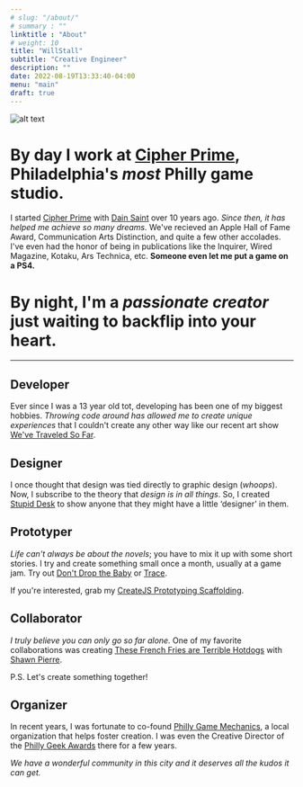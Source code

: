 ```yaml
---
# slug: "/about/"
# summary : ""
linktitle : "About"
# weight: 10
title: "WillStall"
subtitle: "Creative Engineer"
description: ""
date: 2022-08-19T13:33:40-04:00
menu: "main"
draft: true
---
```


![alt text](http://willstall.com/img/cp-logo.png)

# **By day I work at [Cipher Prime](https://www.cipherprime.com)**, Philadelphia's *most* Philly game studio.
	
I started [Cipher Prime](https://www.cipherprime.com) with [Dain Saint](https://www.daintsaint.com) over 10 years ago. *Since then, it has helped me achieve so many dreams.* We've recieved an Apple Hall of Fame Award, Communication Arts Distinction, and quite a few other accolades. I've even had the honor of being in publications like the Inquirer, Wired Magazine, Kotaku, Ars Technica, etc. **Someone even let me put a game on a PS4.**

# **By night**, I'm a *passionate creator* just waiting to backflip into your heart.

---

## Developer
Ever since I was a 13 year old tot, developing has been one of my biggest hobbies. *Throwing code around has allowed me to create unique experiences* that I couldn't create any other way like our recent art show [We've Traveled So Far](http://www.wevetraveledsofar.com/).

## Designer
I once thought that design was tied directly to graphic design (*whoops*). Now, I subscribe to the theory that *design is in all things*. So, I created [Stupid Desk](http://www.stupiddesk.com/) to show anyone that they might have a little ‘designer’ in them.

## Prototyper
*Life can't always be about the novels*; you have to mix it up with some short stories. I try and create something small once a month, usually at a game jam. Try out [Don't Drop the Baby](https://willstall.github.io/DontDropTheBaby/) or [Trace](https://github.com/willstall/CreateJSScaffold).

If you're interested, grab my [CreateJS Prototyping Scaffolding](https://github.com/willstall/CreateJSScaffold).

## Collaborator
*I truly believe you can only go so far alone.* One of my favorite collaborations was creating [These French Fries are Terrible Hotdogs](https://www.kickstarter.com/projects/shawnpierre/these-french-fries-are-terrible-hot-dogs-a-card-ga) with [Shawn Pierre](https://twitter.com/ShawnPierre).

P.S. Let's create something together!

## Organizer
In recent years, I was fortunate to co-found [Philly Game Mechanics](http://www.phillygamemechanics.com/), a local organization that helps foster creation. I was even the Creative Director of the [Philly Geek Awards](http://phillygeekawards.com/) there for a few years.

*We have a wonderful community in this city and it deserves all the kudos it can get.*